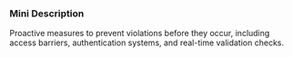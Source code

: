 ### Mini Description

Proactive measures to prevent violations before they occur, including access barriers, authentication systems, and real-time validation checks.
